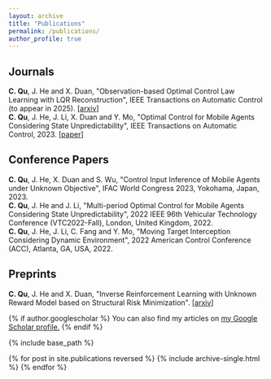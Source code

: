 ```yaml
---
layout: archive
title: "Publications"
permalink: /publications/
author_profile: true
---
```

## Journals
**C. Qu**, J. He and X. Duan, "Observation-based Optimal Control Law Learning with LQR Reconstruction", IEEE Transactions on Automatic Control (to appear in 2025). \[[arxiv](https://arxiv.org/abs/2312.16572)\]  
**C. Qu**, J. He, J. Li, X. Duan and Y. Mo, "Optimal Control for Mobile Agents Considering State Unpredictability", IEEE Transactions on Automatic Control, 2023. \[[paper](https://ieeexplore.ieee.org/abstract/document/10363359)\]  


## Conference Papers
**C. Qu**, J. He, X. Duan and S. Wu, "Control Input Inference of Mobile Agents under Unknown Objective", IFAC World Congress 2023, Yokohama, Japan, 2023.  
**C. Qu**, J. He and J. Li, "Multi-period Optimal Control for Mobile Agents Considering State Unpredictability", 2022 IEEE 96th Vehicular Technology Conference (VTC2022-Fall), London, United Kingdom, 2022.  
**C. Qu**, J. He, J. Li, C. Fang and Y. Mo, "Moving Target Interception Considering Dynamic Environment", 2022 American Control Conference (ACC), Atlanta, GA, USA, 2022.

## Preprints  
**C. Qu**, J. He and X. Duan, "Inverse Reinforcement Learning with Unknown Reward Model based on Structural Risk Minimization". \[[arxiv](https://arxiv.org/abs/2312.16566)\]


{% if author.googlescholar %}
  You can also find my articles on <u><a href="{{author.googlescholar}}">my Google Scholar profile</a>.</u>
{% endif %}

{% include base_path %}

{% for post in site.publications reversed %}
  {% include archive-single.html %}
{% endfor %}
